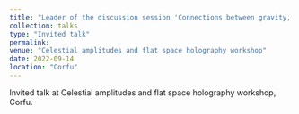 ```yaml
---
title: "Leader of the discussion session 'Connections between gravity, classical observables and scattering amplitudes'"
collection: talks
type: "Invited talk"
permalink:
venue: "Celestial amplitudes and flat space holography workshop"
date: 2022-09-14
location: "Corfu"
---
```


Invited talk at Celestial amplitudes and flat space holography workshop, Corfu.
